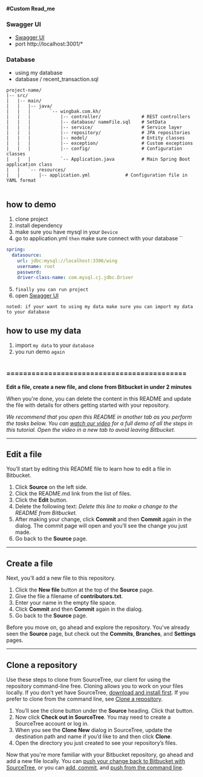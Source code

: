 #### #Custom Read_me


### Swagger UI

* [Swagger UI ](http://localhost:3001/swagger-ui/index.html#/)
* port http://localhost:3001/*

### Database
* using my database
* database / recent_transaction.sql

````
project-name/
|-- src/
|   |-- main/
|   |   |-- java/
|   |   |       `-- wingbak.com.kh/
|   |   |           |-- controller/               # REST controllers
|   |   |           |-- database/ nameFile.sql    # SetData
|   |   |           |-- service/                  # Service layer
|   |   |           |-- repository/               # JPA repositories
|   |   |           |-- model/                    # Entity classes
|   |   |           |-- exception/                # Custom exceptions
|   |   |           |-- config/                   # Configuration classes
|   |   |           `-- Application.java          # Main Spring Boot application class
|   |   `-- resources/
|   |       |-- application.yml             # Configuration file in YAML format


````

## how to demo 

1. clone project 
2. install dependency 
3. make sure you have mysql in your `Device` 
4. go to  application.yml ``then`` make sure connect with your database ``


```yaml
spring:
  datasource:
    url: jdbc:mysql://localhost:3306/wing
    username: root
    password:
    driver-class-name: com.mysql.cj.jdbc.Driver
 ```
 

5. ``finally you can run project ``
6. open [Swagger UI ](http://localhost:3001/swagger-ui/index.html#/)

` noted: if your want to using my data
  make sure you can import my data to your database `

## how to use my data 

1. import `my data` to your `database `
2. you run demo `again` 

#


### ===========================================


**Edit a file, create a new file, and clone from Bitbucket in under 2 minutes**

When you're done, you can delete the content in this README and update the file with details for others getting started with your repository.

*We recommend that you open this README in another tab as you perform the tasks below. You can [watch our video](https://youtu.be/0ocf7u76WSo) for a full demo of all the steps in this tutorial. Open the video in a new tab to avoid leaving Bitbucket.*

---

## Edit a file

You’ll start by editing this README file to learn how to edit a file in Bitbucket.

1. Click **Source** on the left side.
2. Click the README.md link from the list of files.
3. Click the **Edit** button.
4. Delete the following text: *Delete this line to make a change to the README from Bitbucket.*
5. After making your change, click **Commit** and then **Commit** again in the dialog. The commit page will open and you’ll see the change you just made.
6. Go back to the **Source** page.

---

## Create a file

Next, you’ll add a new file to this repository.

1. Click the **New file** button at the top of the **Source** page.
2. Give the file a filename of **contributors.txt**.
3. Enter your name in the empty file space.
4. Click **Commit** and then **Commit** again in the dialog.
5. Go back to the **Source** page.

Before you move on, go ahead and explore the repository. You've already seen the **Source** page, but check out the **Commits**, **Branches**, and **Settings** pages.

---

## Clone a repository

Use these steps to clone from SourceTree, our client for using the repository command-line free. Cloning allows you to work on your files locally. If you don't yet have SourceTree, [download and install first](https://www.sourcetreeapp.com/). If you prefer to clone from the command line, see [Clone a repository](https://confluence.atlassian.com/x/4whODQ).

1. You’ll see the clone button under the **Source** heading. Click that button.
2. Now click **Check out in SourceTree**. You may need to create a SourceTree account or log in.
3. When you see the **Clone New** dialog in SourceTree, update the destination path and name if you’d like to and then click **Clone**.
4. Open the directory you just created to see your repository’s files.

Now that you're more familiar with your Bitbucket repository, go ahead and add a new file locally. You can [push your change back to Bitbucket with SourceTree](https://confluence.atlassian.com/x/iqyBMg), or you can [add, commit,](https://confluence.atlassian.com/x/8QhODQ) and [push from the command line](https://confluence.atlassian.com/x/NQ0zDQ).